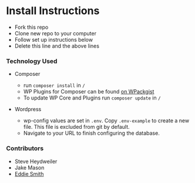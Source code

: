 Install Instructions
===============================
- Fork this repo
- Clone new repo to your computer
- Follow set up instructions below
- Delete this line and the above lines

### Technology Used
* Composer
	* run `composer install` in `/`
	* WP Plugins for Composer can be found [on WPackgist](wpackagist.com)
	* To update WP Core and Plugins run `composer update` in `/`

* Wordpress
	* wp-config values are set in `.env`. Copy `.env-example` to create a new file. This file is excluded from git by default.
	* Navigate to your URL to finish configuring the database.

### Contributors
* Steve Heydweiler
* Jake Mason
* [Eddie Smith](https://github.com/smithyco)
